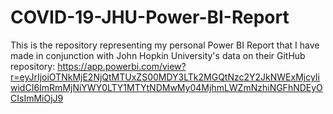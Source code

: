 # COVID-19-JHU-Power-BI-Report
This is the repository representing my personal Power BI Report that I have made in conjunction with John Hopkin University's data on their GitHub repository: https://app.powerbi.com/view?r=eyJrIjoiOTNkMjE2NjQtMTUxZS00MDY3LTk2MGQtNzc2Y2JkNWExMjcyIiwidCI6ImRmMjNiYWY0LTY1MTYtNDMwMy04MjhmLWZmNzhiNGFhNDEyOCIsImMiOjJ9
